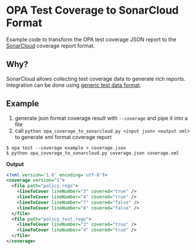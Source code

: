 # OPA Test Coverage to SonarCloud Format

Example code to transform the OPA test coverage JSON report to
the [SonarCloud](https://docs.sonarqube.org/9.8/analyzing-source-code/test-coverage/generic-test-data/) coverage report format.

## Why?

SonarCloud allows collecting test coverage data to generate rich reports. Integration can be done using [generic test data format](https://docs.sonarqube.org/9.8/analyzing-source-code/test-coverage/generic-test-data/).

## Example
1. generate json format coverage result with `--coverage` and pipe it into a file
2. call `python opa_coverage_to_sonarcloud.py <input json> <output xml>` to generate xml format coverage report
```shell
$ opa test --coverage example > coverage.json
$ python opa_coverage_to_sonarcloud.py coverage.json coverage.xml
```
**Output**
```xml
<?xml version='1.0' encoding='utf-8'?>
<coverage version="1">
  <file path="policy.rego">
    <lineToCover lineNumber="3" covered="true" />
    <lineToCover lineNumber="4" covered="true" />
    <lineToCover lineNumber="7" covered="false" />
    <lineToCover lineNumber="8" covered="false" />
  </file>
  <file path="policy_test.rego">
    <lineToCover lineNumber="3" covered="true" />
    <lineToCover lineNumber="4" covered="true" />
  </file>
</coverage>
```
